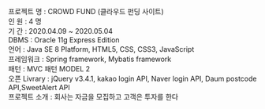 프로젝트 명 : CROWD FUND (클라우드 펀딩 사이트)<br>
인 원 : 4 명<br>
기 간 : 2020.04.09 ~ 2020.05.04<br>
DBMS : Oracle 11g Express Edition<br>
언어 : Java SE 8 Platform, HTML5, CSS, CSS3, JavaScript<br>
프레임워크 : Spring framework, Mybatis framework<br>
패턴 : MVC 패턴 MODEL 2<br>
오픈 Livrary : jQuery v3.4.1, kakao login API, Naver login API, Daum postcode API,SweetAlert API<br>
프로젝트 소개 : 회사는 자금을 모집하고 고객은 투자를 한다<br>
